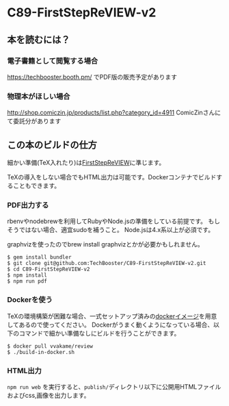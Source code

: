 # C89-FirstStepReVIEW-v2

## 本を読むには？

### 電子書籍として閲覧する場合

https://techbooster.booth.pm/
でPDF版の販売予定があります

### 物理本がほしい場合

http://shop.comiczin.jp/products/list.php?category_id=4911
ComicZinさんにて委託分があります

## この本のビルドの仕方

細かい準備(TeX入れたり)は[FirstStepReVIEW](https://github.com/TechBooster/FirstStepReVIEW)に準じます。

TeXの導入をしない場合でもHTML出力は可能です。Dockerコンテナでビルドすることもできます。

### PDF出力する

rbenvやnodebrewを利用してRubyやNode.jsの準備をしている前提です。
もしそうではない場合、適宜sudoを補うこと。
Node.jsは4.x系以上が必須です。

graphvizを使ったのでbrew install graphvizとかが必要かもしれません。

```
$ gem install bundler
$ git clone git@github.com:TechBooster/C89-FirstStepReVIEW-v2.git
$ cd C89-FirstStepReVIEW-v2
$ npm install
$ npm run pdf
```

### Dockerを使う

TeXの環境構築が困難な場合、一式セットアップ済みの[dockerイメージ](https://registry.hub.docker.com/u/vvakame/review/)を用意してあるので使ってください。
Dockerがうまく動くようになっている場合、以下のコマンドで細かい準備なしにビルドを行うことができます。

```
$ docker pull vvakame/review
$ ./build-in-docker.sh
```

### HTML出力

`npm run web` を実行すると、`publish/`ディレクトリ以下に公開用HTMLファイルおよびcss,画像を出力します。
